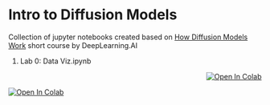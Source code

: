 # Intro to Diffusion Models
Collection of jupyter notebooks created based on [How Diffusion Models Work](https://learn.deeplearning.ai/diffusion-models/) short course by DeepLearning.AI
  1. Lab 0: Data Viz.ipynb
<div style="text-align: right;">
  <a href="https://colab.research.google.com/github/...ipynb/">
    <img src="https://colab.research.google.com/assets/colab-badge.svg" alt="Open In Colab">
  </a>
</div>

[![Open In Colab](https://colab.research.google.com/assets/colab-badge.svg)](https://colab.research.google.com/github/vinay-jose/intro-to-diffusion-models/blob/main/notebooks/Lab_0_Data_Viz.ipynb)
